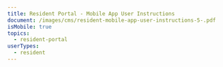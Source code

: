 ```yaml
---
title: Resident Portal - Mobile App User Instructions
document: /images/cms/resident-mobile-app-user-instructions-5-.pdf
isMobile: true
topics:
  - resident-portal
userTypes:
  - resident
---
```

